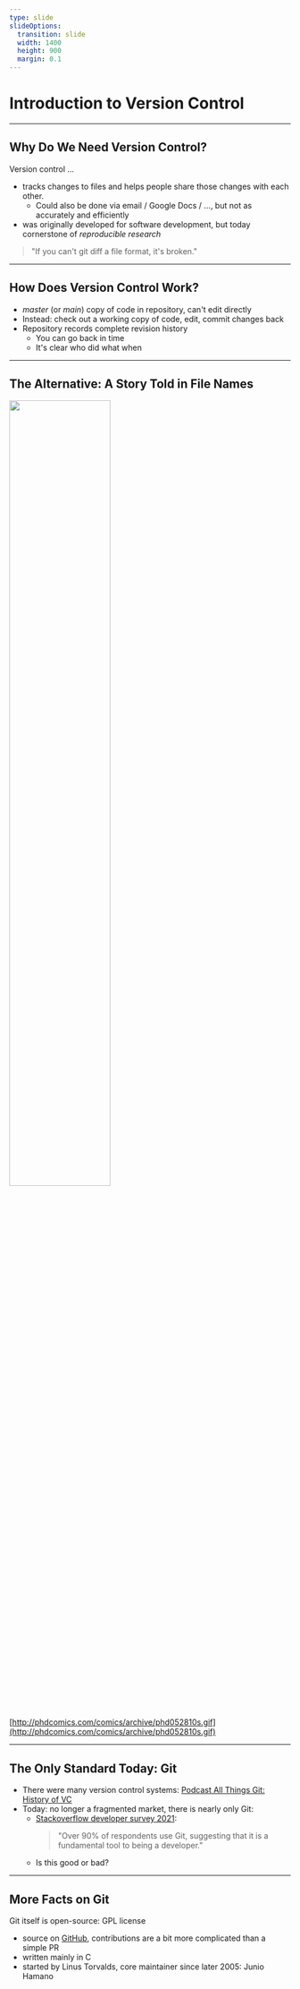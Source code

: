 ```yaml
---
type: slide
slideOptions:
  transition: slide
  width: 1400
  height: 900
  margin: 0.1
---
```


<style>
    .reveal strong {
      font-weight: bold;
      color: orange;
    }
    .reveal p {
      text-align: left;
    }
    .reveal section h1 {
      color: orange;
    }
    .reveal section h2 {
      color: orange;
    }
</style>

# Introduction to Version Control

---

## Why Do We Need Version Control?

Version control ...

- tracks changes to files and helps people share those changes with each other.
    - Could also be done via email / Google Docs / ..., but not as accurately and efficiently
- was originally developed for software development, but today cornerstone of *reproducible research*

> "If you can't git diff a file format, it's broken."

---

## How Does Version Control Work?

- *master* (or *main*) copy of code in repository, can't edit directly
- Instead: check out a working copy of code, edit, commit changes back
- Repository records complete revision history
    - You can go back in time
    - It's clear who did what when

---

## The Alternative: A Story Told in File Names

<img src="http://phdcomics.com/comics/archive/phd052810s.gif" width=60% style="margin-left:auto; margin-right:auto">

[http://phdcomics.com/comics/archive/phd052810s.gif](http://phdcomics.com/comics/archive/phd052810s.gif)

---

## The Only Standard Today: Git

- There were many version control systems: [Podcast All Things Git: History of VC](https://www.allthingsgit.com/episodes/the_history_of_vc_with_eric_sink.html)
- Today: no longer a fragmented market, there is nearly only Git:
  - [Stackoverflow developer survey 2021](https://insights.stackoverflow.com/survey/2021#technology-most-popular-technologies):
    > "Over 90% of respondents use Git, suggesting that it is a fundamental tool to being a developer."
  - Is this good or bad?

---

## More Facts on Git

Git itself is open-source: GPL license

- source on [GitHub](https://github.com/git/git), contributions are a bit more complicated than a simple PR
- written mainly in C
- started by Linus Torvalds, core maintainer since later 2005: Junio Hamano
